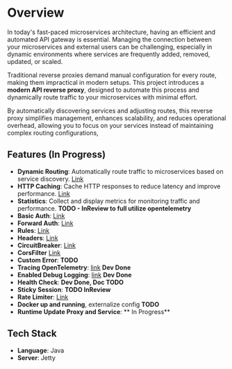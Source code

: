 # Overview

In today's fast-paced microservices architecture, having an efficient and automated API gateway is essential. Managing the connection between your microservices and external users can be challenging, especially in dynamic environments where services are frequently added, removed, updated, or scaled.

Traditional reverse proxies demand manual configuration for every route, making them impractical in modern setups. This project introduces a **modern API reverse proxy**, designed to automate this process and dynamically route traffic to your microservices with minimal effort.

By automatically discovering services and adjusting routes, this reverse proxy simplifies management, enhances scalability, and reduces operational overhead, allowing you to focus on your services instead of maintaining complex routing configurations,

## Features (In Progress)

- **Dynamic Routing**: Automatically route traffic to microservices based on service discovery. [Link](https://jetproxy.andywiranata.me/docs/routing/overview)
- **HTTP Caching**: Cache HTTP responses to reduce latency and improve performance. [Link](https://jetproxy.andywiranata.me/docs/middleware/cache)
- **Statistics**: Collect and display metrics for monitoring traffic and performance. **TODO - InReview to full utilize opentelemetry** 
- **Basic Auth**:  [Link](https://jetproxy.andywiranata.me/docs/middleware/basic-auth)
- **Forward Auth**: [Link](https://jetproxy.andywiranata.me/docs/middleware/forward-auth)
- **Rules**: [Link](https://jetproxy.andywiranata.me/docs/middleware/rules)
- **Headers**: [Link](https://jetproxy.andywiranata.me/docs/middleware/headers)
- **CircuitBreaker**: [Link](https://jetproxy.andywiranata.me/docs/middleware/circuit-breaker)
- **CorsFilter** [Link](https://jetproxy.andywiranata.me/docs/middleware/cors)
- **Custom Error**: **TODO**
- **Tracing OpenTelemetry**: [link](https://jetproxy.andywiranata.me/docs/observability/metrics) **Dev Done**
- **Enabled Debug Logging**: [link](https://jetproxy.andywiranata.me/docs/observability/logs) **Dev Done**
- **Health Check**: **Dev Done, Doc TODO**
- **Sticky Session**: **TODO InReview**
- **Rate Limiter**: [Link](https://jetproxy.andywiranata.me/docs/middleware/rate-limiter)
- **Docker up and running**, externalize config **TODO**
- **Runtime Update Proxy and Service**: ** In Progress**

## Tech Stack

- **Language**: Java
- **Server**: Jetty
